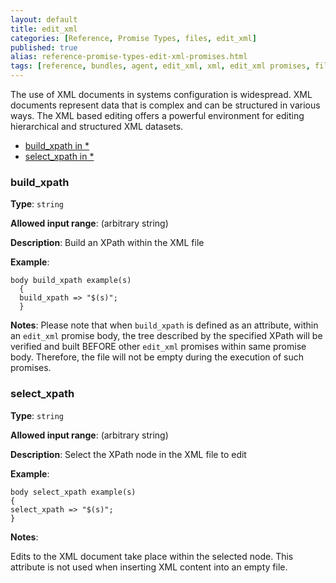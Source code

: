 ```yaml
---
layout: default
title: edit_xml
categories: [Reference, Promise Types, files, edit_xml]
published: true
alias: reference-promise-types-edit-xml-promises.html
tags: [reference, bundles, agent, edit_xml, xml, edit_xml promises, files promises]
---
```


The use of XML documents in systems configuration is widespread. XML
documents represent data that is complex and can be structured in
various ways. The XML based editing offers a powerful environment for
editing hierarchical and structured XML datasets.

-   [build\_xpath in \*](#build_005fxpath-in-_002a)
-   [select\_xpath in \*](#select_005fxpath-in-_002a)

### build_xpath

**Type**: `string`

**Allowed input range**: (arbitrary string)

**Description**: Build an XPath within the XML file

**Example**:

```cf3
body build_xpath example(s)
  {
  build_xpath => "$(s)";
  }
```

**Notes**:
Please note that when `build_xpath` is defined as an attribute, within
an `edit_xml` promise body, the tree described by the specified XPath
will be verified and built BEFORE other `edit_xml` promises within same
promise body. Therefore, the file will not be empty during the execution
of such promises.

### select_xpath

**Type**: `string`

**Allowed input range**: (arbitrary string)

**Description**: Select the XPath node in the XML file to edit

**Example**:

```cf3
body select_xpath example(s)
{
select_xpath => "$(s)";
}
```

**Notes**:  
   
 Edits to the XML document take place within the selected node. This
attribute is not used when inserting XML content into an empty file.
